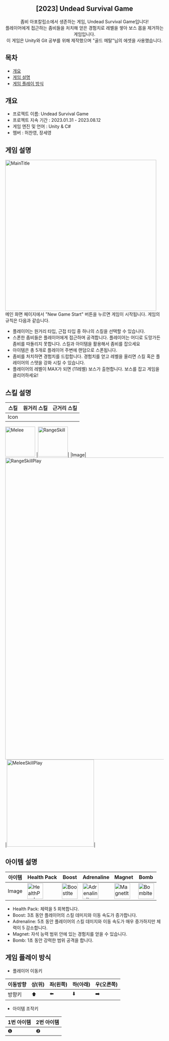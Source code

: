 
<div align="center">
  <h2>[2023] Undead Survival Game</h2>
  좀비 아포칼립소에서 생존하는 게임, Undead Survival Game입니다!<br> 플레이어에게 접근하는 좀비들을 처치해 얻은 경험치로 레벨을 쌓아 보스 몹을 제거하는 게임입니다. <br> 이 게임은 Unity와 Git 공부를 위해 제작했으며 "골드 메탈"님의 에셋을 사용했습니다.
</div>

## 목차
  - [개요](#개요)
  - [게임 설명](#게임-설명)
  - [게임 플레이 방식](#게임-플레이-방식)

## 개요
  - 프로젝트 이름: Undead Survival Game
  - 프로젝트 지속 기간 : 2023.01.31 - 2023.08.12
  - 게임 엔진 및 언어 : Unity & C#
  - 멤버 : 허찬영, 장세영

## 게임 설명
<img width="480" alt="MainTitle" src="https://github.com/nicehcy2/SurvivalGameWithUnity/assets/105339362/17f21d09-a635-4f89-9403-dabc7dc108d1"> <br>
메인 화면 페이지에서 "New Game Start" 버튼을 누르면 게임이 시작됩니다. 게임의 규칙은 다음과 같습니다.<br>
- 플레이어는 원거리 타입, 근접 타입 중 하나의 스킬을 선택할 수 있습니다. <br>
- 스폰한 좀비들은 플레이어에게 접근하며 공격합니다. 플레이어는 어디로 도망가든 좀비를 따돌리지 못합니다. 스킬과 아이템을 활용해서 좀비를 잡으세요 <br>
- 아이템은 총 5개로 플레이어 주변에 랜덤으로 스폰됩니다. 
- 좀비를 처치하면 경험치를 드랍합니다. 경험치를 얻고 레벨을 올리면 스킬 혹은 플레이어의 스탯을 강화 시킬 수 있습니다. <br>
- 플레이어의 레벨이 MAX가 되면 (11레벨) 보스가 출현합니다. 보스를 잡고 게임을 클리어하세요! <br>

## 스킬 설명
|스킬|원거리 스킬|근거리 스킬|
|---|---|---|
|Icon|
<img width="95" alt="Melee" src="https://github.com/nicehcy2/SurvivalGameWithUnity/assets/105339362/2f6daf21-a8dc-4f9f-bb63-1e1b38f50e9a">
|<img width="95" alt="RangeSkill" src="https://github.com/nicehcy2/SurvivalGameWithUnity/assets/105339362/200c4f39-ea5f-4867-b318-56effc15f4fc">|
|Image|
<img width="960" alt="RangeSkillPlay" src="https://github.com/nicehcy2/SurvivalGameWithUnity/assets/105339362/00f2e581-718a-4b9e-ba6b-9babccf0d49d">
|<img width="277" alt="MeleeSkillPlay" src="https://github.com/nicehcy2/SurvivalGameWithUnity/assets/105339362/86a6cf0e-d9d0-4c03-8afd-0241100ef378">|


## 아이템 설명
|아이템|Health Pack|Boost|Adrenaline|Magnet|Bomb|
|---|---|---|---|---|---|
|Image|<img width="50" alt="HealthPack" src="https://github.com/nicehcy2/SurvivalGameWithUnity/assets/105339362/ec3b931b-20b4-4686-974e-a599526cf56e">|<img width="50" alt="BoostItem" src="https://github.com/nicehcy2/SurvivalGameWithUnity/assets/105339362/36317c9e-42d6-4783-9bd7-7deeb9cb133f">|<img width="50" alt="AdrenalineItem" src="https://github.com/nicehcy2/SurvivalGameWithUnity/assets/105339362/bcd01a4c-36db-4989-a491-bd8e8a2b1478">|<img width="50" alt="MagnetItem" src="https://github.com/nicehcy2/SurvivalGameWithUnity/assets/105339362/839346f6-9f8f-45a7-bbdf-df56fb350092">|<img width="50" alt="BombItem" src="https://github.com/nicehcy2/SurvivalGameWithUnity/assets/105339362/f01116f5-cfdd-4ec3-91e5-72245b72791f">|

- Health Pack: 체력을 5 회복합니다.
- Boost: 3초 동안 플레이어의 스킬 데미지와 이동 속도가 증가합니다.
- Adrenaline: 5초 동안 플레이어의 스킬 데미지와 이동 속도가 매우 증가하지만 체력이 5 감소합니다.
- Magnet: 자석 능력 범위 안에 있는 경험치를 얻을 수 있습니다.
- Bomb: 1초 동안 강력한 범위 공격을 합니다.

## 게임 플레이 방식
- 플레이어 이동키

|이동방향|상(위)|좌(왼쪽)|하(아래)|우(오른쪽)|
|---|---|---|---|---|
|방향키|⬆️|⬅️|⬇️|➡️|

- 아이템 조작키

|1번 아이템|2번 아이템|
|---|---|
|❶|❷|



